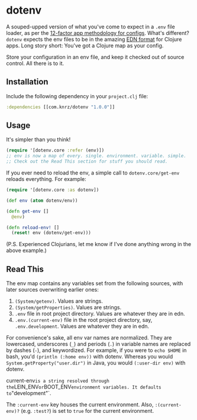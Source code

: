 # dotenv

A souped-upped version of what you've come to expect in a `.env` file loader, as per the [12-factor app methodology for configs](http://12factor.net/config). What's different? `dotenv` expects the env files to be in the amazing [EDN format](https://github.com/edn-format/edn) for Clojure apps. Long story short: You've got a Clojure map as your config.

Store your configuration in an env file, and keep it checked out of source control. All there is to it.

## Installation

Include the following dependency in your `project.clj` file:

```clojure
:dependencies [[com.knrz/dotenv "1.0.0"]]
```

## Usage

It's simpler than you think!

```clojure
(require '[dotenv.core :refer (env)])
;; env is now a map of every. single. environment. variable. simple.
;; Check out the Read This section for stuff you should read.
```

If you ever need to reload the env, a simple call to `dotenv.core/get-env` reloads everything. For example:

```clojure
(require '[dotenv.core :as dotenv])

(def env (atom dotenv/env))

(defn get-env []
  @env)

(defn reload-env! []
  (reset! env (dotenv/get-env)))
```

(P.S. Experienced Clojurians, let me know if I've done anything wrong in the above example.)

## Read This

The env map contains any variables set from the following sources, with later sources overwriting earlier ones:

1. `(System/getenv)`. Values are strings.
2. `(System/getProperties)`. Values are strings.
3. `.env` file in root project directory. Values are whatever they are in edn.
4. `.env.(current-env)` file in the root project directory, say, `.env.development`. Values are whatever they are in edn.

For convenience's sake, all env var names are normalized. They are lowercased, underscores (`_`) and periods (`.`) in variable names are replaced by dashes (`-`), and keywordized. For example, if you were to `echo $HOME` in bash, you'd `(println (:home env))` with dotenv. Whereas you would `System.getProperty("user.dir")` in Java, you would `(:user-dir env)` with dotenv.

current-env` is a string resolved through the `LEIN_ENV` or `BOOT_ENV` environment variables. It defaults to `"development"`.

The `:current-env` key houses the current environment. Also, `:(current-env)?` (e.g. `:test?`) is set to `true` for the current environment.

